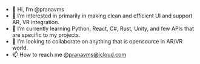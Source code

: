 - 👋 Hi, I’m @pranavms
- 👀 I’m interested in primarily in making clean and efficient UI and support AR, VR integration. 
- 🌱 I’m currently learning Python, React, C#, Rust, Unity, and few APIs that are specific to my projects. 
- 💞️ I’m looking to collaborate on anything that is opensource in AR/VR world. 
- 📫 How to reach me @pranavms@icloud.com

<!---
pranavms/pranavms is a ✨ special ✨ repository because its `README.md` (this file) appears on your GitHub profile.
You can click the Preview link to take a look at your changes.
--->
